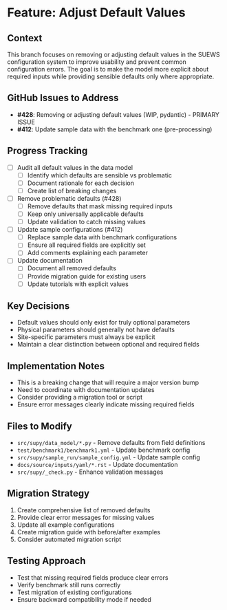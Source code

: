 # Feature: Adjust Default Values

## Context
This branch focuses on removing or adjusting default values in the SUEWS configuration system to improve usability and prevent common configuration errors. The goal is to make the model more explicit about required inputs while providing sensible defaults only where appropriate.

## GitHub Issues to Address
- **#428**: Removing or adjusting default values (WIP, pydantic) - PRIMARY ISSUE
- **#412**: Update sample data with the benchmark one (pre-processing)

## Progress Tracking
- [ ] Audit all default values in the data model
  - [ ] Identify which defaults are sensible vs problematic
  - [ ] Document rationale for each decision
  - [ ] Create list of breaking changes
- [ ] Remove problematic defaults (#428)
  - [ ] Remove defaults that mask missing required inputs
  - [ ] Keep only universally applicable defaults
  - [ ] Update validation to catch missing values
- [ ] Update sample configurations (#412)
  - [ ] Replace sample data with benchmark configurations
  - [ ] Ensure all required fields are explicitly set
  - [ ] Add comments explaining each parameter
- [ ] Update documentation
  - [ ] Document all removed defaults
  - [ ] Provide migration guide for existing users
  - [ ] Update tutorials with explicit values

## Key Decisions
- Default values should only exist for truly optional parameters
- Physical parameters should generally not have defaults
- Site-specific parameters must always be explicit
- Maintain a clear distinction between optional and required fields

## Implementation Notes
- This is a breaking change that will require a major version bump
- Need to coordinate with documentation updates
- Consider providing a migration tool or script
- Ensure error messages clearly indicate missing required fields

## Files to Modify
- `src/supy/data_model/*.py` - Remove defaults from field definitions
- `test/benchmark1/benchmark1.yml` - Update benchmark config
- `src/supy/sample_run/sample_config.yml` - Update sample config
- `docs/source/inputs/yaml/*.rst` - Update documentation
- `src/supy/_check.py` - Enhance validation messages

## Migration Strategy
1. Create comprehensive list of removed defaults
2. Provide clear error messages for missing values
3. Update all example configurations
4. Create migration guide with before/after examples
5. Consider automated migration script

## Testing Approach
- Test that missing required fields produce clear errors
- Verify benchmark still runs correctly
- Test migration of existing configurations
- Ensure backward compatibility mode if needed